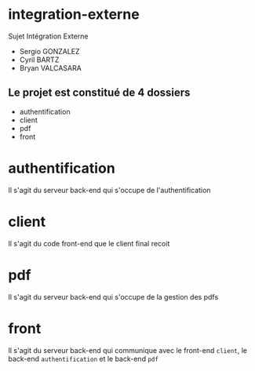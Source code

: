 # integration-externe
Sujet Intégration Externe

- Sergio GONZALEZ
- Cyril BARTZ
- Bryan VALCASARA

## Le projet est constitué de 4 dossiers
- authentification
- client
- pdf
- front

# authentification
Il s'agit du serveur back-end qui s'occupe de l'authentification

# client
Il s'agit du code front-end que le client final recoit

# pdf
Il s'agit du serveur back-end qui s'occupe de la gestion des pdfs

# front
Il s'agit du serveur back-end qui communique avec le front-end `client`, le back-end `authentification` et le back-end `pdf`